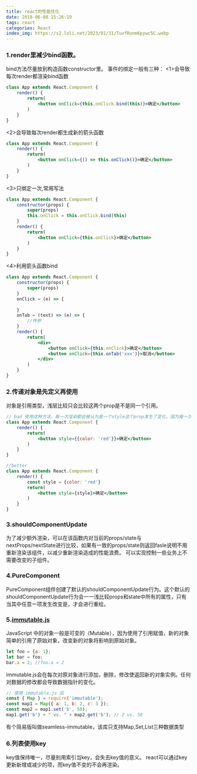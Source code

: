 ```yaml
---
title: react的性能优化
date: 2018-06-08 15:26:19
tags: react
categories: React
index_img: https://s2.loli.net/2023/01/31/TuvfRonm6pywc5C.webp
---
```



### 1.render里减少bind函数。
bind方法尽量放到构造函数constructor里。
事件的绑定一般有三种：
<1>会导致每次render都渲染bind函数
```jsx harmony
class App extends React.Component {
	render() {
		return(
			<button onClick={this.onClick.bind(this)}>确定</button>
		)
	}
}
```
<2>会导致每次render都生成新的箭头函数
```jsx harmony
class App extends React.Component {
	render() {
		return(
			<button onClick={() => this.onClick()}>确定</button>
		)
	}
}
```
<3>只绑定一次,常用写法
```jsx harmony
class App extends React.Component {
	constructor(props) {
		super(props)
		this.onClick = this.onClick.bind(this)
	}
	render() {
		return(
			<button onClick={this.onClick}>确定</button>
		)
	}
}
```
<4>利用箭头函数bind
```jsx harmony
class App extends React.Component {
	constructor(props) {
		super(props)
	}
	onClick = (e) => {
		
	}
	onTab = (text) => (e) => {
		//传参
	}
	render() {
		return(
			<div>
				<button onClick={this.onClick}>确定</button>
				<button onClick={this.onTab('xxx')}>取消</button>
			</div>	
		)
	}
}
```

### 2.传递对象是先定义再使用
对象是引用类型，浅层比较只会比较这两个prop是不是同一个引用。
```jsx harmony
// bad 使用这种方法，每一次渲染都会被认为是一个style这个prop发生了变化，因为每一次都会产生一个对象给style。
class App extends React.Component {
	render() {
		return(
			<button style={{color: 'red'}}>确定</button>
		)
	}
}

//better
class App extends React.Component {
	render() {
		const style = {color: 'red'}
		return(
			<button style={style}>确定</button>
		)
	}
}

```


### 3.shouldComponentUpdate
为了减少额外渲染，可以在该函数内对当前的props/state与nextProps/nextState进行比较，如果有一致的props/state则返回fasle说明不用重新渲染该组件，以减少重新渲染造成的性能浪费。
可以实现控制一些业务上不需要改变的子组件。


### 4.PureComponent
PureComponent组件创建了默认的shouldComponentUpdate行为。这个默认的shouldComponentUpdate行为会一一浅比较props和state中所有的属性，只有当其中任意一项发生改变是，才会进行重绘。


### 5.[immutable.js](https://github.com/facebook/immutable-js)
JavaScript 中的对象一般是可变的（Mutable），因为使用了引用赋值，新的对象简单的引用了原始对象，改变新的对象将影响到原始对象。
```javascript
let foo = {a: 1};
let bar = foo; 
bar.a = 2; //foo.a = 2
```
immutable.js会在每次对原对象进行添加，删除，修改使返回新的对象实例。任何对数据的修改都会导致数据指针的变化。

```javascript
// 使用 immutable.js 后
const { Map } = require('immutable');
const map1 = Map({ a: 1, b: 2, c: 3 });
const map2 = map1.set('b', 50);
map1.get('b') + " vs. " + map2.get('b'); // 2 vs. 50
```

有个简易版叫做seamless-immutable，该库只支持Map,Set,List三种数据类型


### 6.列表使用key
key值保持唯一，尽量别用索引当key，会失去key值的意义。
react可以通过key更新新增或减少的项，而key值不变的不会再渲染。